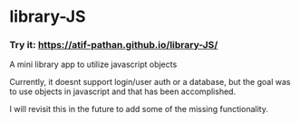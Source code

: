 # library-JS

### **Try it: https://atif-pathan.github.io/library-JS/**

A mini library app to utilize javascript objects

Currently, it doesnt support login/user auth or a database, but the goal was to use objects in javascript and that has been accomplished. 

I will revisit this in the future to add some of the missing functionality.
